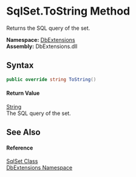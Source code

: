 SqlSet.ToString Method
======================
Returns the SQL query of the set.
  
**Namespace:** [DbExtensions][1]  
**Assembly:** DbExtensions.dll

Syntax
------

```csharp
public override string ToString()
```

#### Return Value
[String][2]  
The SQL query of the set.

See Also
--------

#### Reference
[SqlSet Class][3]  
[DbExtensions Namespace][1]  

[1]: ../README.md
[2]: https://learn.microsoft.com/dotnet/api/system.string
[3]: README.md